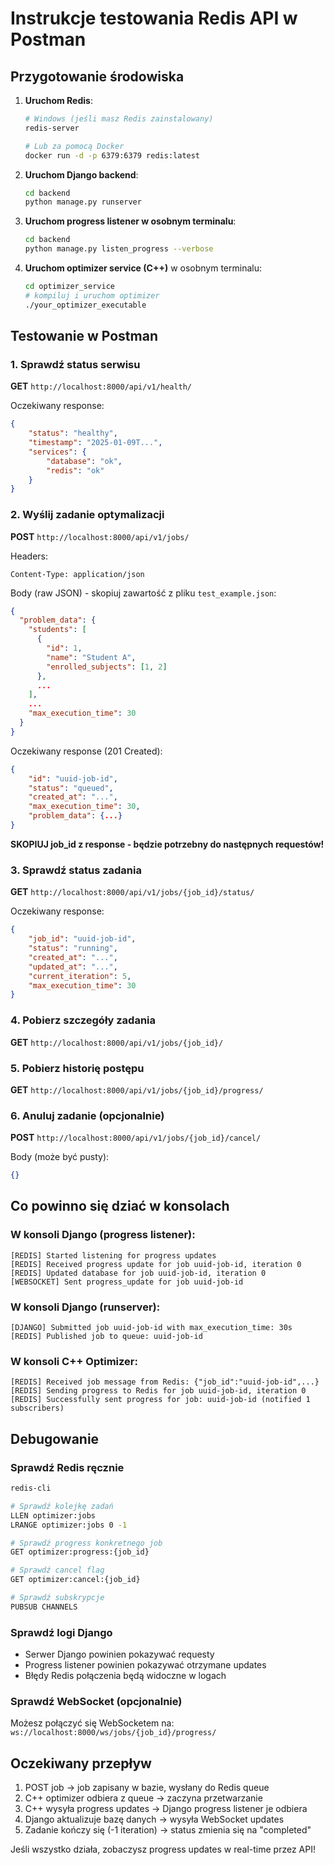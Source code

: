 # Instrukcje testowania Redis API w Postman

## Przygotowanie środowiska

1. **Uruchom Redis**:
   ```bash
   # Windows (jeśli masz Redis zainstalowany)
   redis-server
   
   # Lub za pomocą Docker
   docker run -d -p 6379:6379 redis:latest
   ```

2. **Uruchom Django backend**:
   ```bash
   cd backend
   python manage.py runserver
   ```

3. **Uruchom progress listener w osobnym terminalu**:
   ```bash
   cd backend
   python manage.py listen_progress --verbose
   ```

4. **Uruchom optimizer service (C++)** w osobnym terminalu:
   ```bash
   cd optimizer_service
   # kompiluj i uruchom optimizer
   ./your_optimizer_executable
   ```

## Testowanie w Postman

### 1. Sprawdź status serwisu
**GET** `http://localhost:8000/api/v1/health/`

Oczekiwany response:
```json
{
    "status": "healthy",
    "timestamp": "2025-01-09T...",
    "services": {
        "database": "ok",
        "redis": "ok"
    }
}
```

### 2. Wyślij zadanie optymalizacji
**POST** `http://localhost:8000/api/v1/jobs/`

Headers:
```
Content-Type: application/json
```

Body (raw JSON) - skopiuj zawartość z pliku `test_example.json`:
```json
{
  "problem_data": {
    "students": [
      {
        "id": 1,
        "name": "Student A",
        "enrolled_subjects": [1, 2]
      },
      ...
    ],
    ...
    "max_execution_time": 30
  }
}
```

Oczekiwany response (201 Created):
```json
{
    "id": "uuid-job-id",
    "status": "queued",
    "created_at": "...",
    "max_execution_time": 30,
    "problem_data": {...}
}
```

**SKOPIUJ job_id z response - będzie potrzebny do następnych requestów!**

### 3. Sprawdź status zadania
**GET** `http://localhost:8000/api/v1/jobs/{job_id}/status/`

Oczekiwany response:
```json
{
    "job_id": "uuid-job-id",
    "status": "running",
    "created_at": "...",
    "updated_at": "...",
    "current_iteration": 5,
    "max_execution_time": 30
}
```

### 4. Pobierz szczegóły zadania
**GET** `http://localhost:8000/api/v1/jobs/{job_id}/`

### 5. Pobierz historię postępu
**GET** `http://localhost:8000/api/v1/jobs/{job_id}/progress/`

### 6. Anuluj zadanie (opcjonalnie)
**POST** `http://localhost:8000/api/v1/jobs/{job_id}/cancel/`

Body (może być pusty):
```json
{}
```

## Co powinno się dziać w konsolach

### W konsoli Django (progress listener):
```
[REDIS] Started listening for progress updates
[REDIS] Received progress update for job uuid-job-id, iteration 0
[REDIS] Updated database for job uuid-job-id, iteration 0
[WEBSOCKET] Sent progress_update for job uuid-job-id
```

### W konsoli Django (runserver):
```
[DJANGO] Submitted job uuid-job-id with max_execution_time: 30s
[REDIS] Published job to queue: uuid-job-id
```

### W konsoli C++ Optimizer:
```
[REDIS] Received job message from Redis: {"job_id":"uuid-job-id",...}
[REDIS] Sending progress to Redis for job uuid-job-id, iteration 0
[REDIS] Successfully sent progress for job: uuid-job-id (notified 1 subscribers)
```

## Debugowanie

### Sprawdź Redis ręcznie
```bash
redis-cli

# Sprawdź kolejkę zadań
LLEN optimizer:jobs
LRANGE optimizer:jobs 0 -1

# Sprawdź progress konkretnego job
GET optimizer:progress:{job_id}

# Sprawdź cancel flag
GET optimizer:cancel:{job_id}

# Sprawdź subskrypcje
PUBSUB CHANNELS
```

### Sprawdź logi Django
- Serwer Django powinien pokazywać requesty
- Progress listener powinien pokazywać otrzymane updates
- Błędy Redis połączenia będą widoczne w logach

### Sprawdź WebSocket (opcjonalnie)
Możesz połączyć się WebSocketem na:
`ws://localhost:8000/ws/jobs/{job_id}/progress/`

## Oczekiwany przepływ
1. POST job → job zapisany w bazie, wysłany do Redis queue
2. C++ optimizer odbiera z queue → zaczyna przetwarzanie
3. C++ wysyła progress updates → Django progress listener je odbiera
4. Django aktualizuje bazę danych → wysyła WebSocket updates
5. Zadanie kończy się (-1 iteration) → status zmienia się na "completed"

Jeśli wszystko działa, zobaczysz progress updates w real-time przez API!
